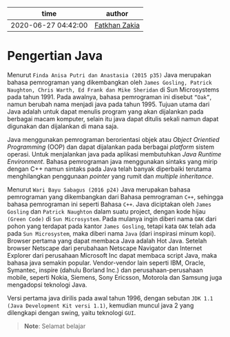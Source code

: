 | time                | author                                           |
| ------------------- | ------------------------------------------------ |
| 2020-06-27 04:42:00 | [Fatkhan Zakia](https://github.com/FatkhanZakia) |

# Pengertian Java

Menurut `Finda Anisa Putri dan Anastasia (2015 p35)` Java merupakan bahasa pemrograman yang dikembangkan oleh `James Gosling, Patrick Naughton, Chris Warth, Ed Frank dan Mike Sheridan` di Sun Microsystems pada tahun 1991. Pada awalnya, bahasa pemrograman ini disebut `“Oak”`, namun berubah nama menjadi java pada tahun 1995. Tujuan utama dari Java adalah untuk dapat menulis program yang akan dijalankan pada berbagai macam komputer, selain itu java dapat ditulis sekali namun dapat digunakan dan dijalankan di mana saja.

Java menggunakan pemrograman berorientasi objek atau _Object Orientied Programming_ (OOP) dan dapat dijalankan pada berbagai _platform_ sistem operasi. Untuk menjalankan java pada aplikasi membutuhkan _Java Runtime Environment_. Bahasa pemrograman java menggunakan sintaks yang mirip dengan C++ namun sintaks pada Java telah banyak diperbaiki terutama menghilangkan penggunaan _pointer_ yang rumit dan _multiple inheritance_.

Menurut `Wari Bayu Sabagus (2016 p24)` Java merupakan bahasa pemrograman yang dikembangkan dari Bahasa pemrograman `C++`, sehingga bahasa pemrograman ini seperti Bahasa `C++`. Java diciptakan oleh `James Gosling` dan `Patrick Naughton` dalam suatu project, dengan kode hijau `(Green Code)` di `Sun Microsystem`. Pada mulanya ingin diberi nama `OAK` dari pohon yang terdapat pada kantor `James Gosling`, tetapi kata `OAK` telah ada pada `Sun Microsystem`, maka diberi nama `Java` (dari inspirasi minum kopi). Browser pertama yang dapat membaca Java adalah Hot Java. Setelah browser Netscape dari perubahaan Netscape Navigator dan Internet Explorer dari perusahaan Microsoft Inc dapat membaca script Java, maka bahasa java semakin popular. Vendor-vendor lain seperti IBM, Oracle, Symantec, inspire (dahulu Borland Inc.) dan perusahaan-perusahaan mobile, seperti Nokia, Siemens, Sony Ericsson, Motorola dan Samsung juga mengadopsi teknologi Java.

Versi pertama java dirilis pada awal tahun 1996, dengan sebutan `JDK 1.1 (Java Development Kit versi 1.1)`, kemudian muncul java 2 yang dilengkapi dengan swing, yaitu teknologi `GUI`.

> **Note**:
> Selamat belajar
